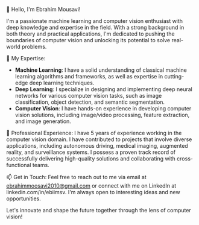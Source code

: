 👋 Hello, I'm Ebrahim Mousavi!

I'm a passionate machine learning and computer vision enthusiast with deep knowledge and expertise in the field. With a strong background in both theory and practical applications, I'm dedicated to pushing the boundaries of computer vision and unlocking its potential to solve real-world problems.

🔬 My Expertise:
- **Machine Learning**: I have a solid understanding of classical machine learning algorithms and frameworks, as well as expertise in cutting-edge deep learning techniques.
- **Deep Learning**: I specialize in designing and implementing deep neural networks for various computer vision tasks, such as image classification, object detection, and semantic segmentation.
- **Computer Vision**: I have hands-on experience in developing computer vision solutions, including image/video processing, feature extraction, and image generation.

💼 Professional Experience:
I have 5 years of experience working in the computer vision domain. I have contributed to projects that involve diverse applications, including autonomous driving, medical imaging, augmented reality, and surveillance systems. I possess a proven track record of successfully delivering high-quality solutions and collaborating with cross-functional teams.

📫 Get in Touch:
Feel free to reach out to me via email at ebrahimmoosavi2010@gmail.com or connect with me on LinkedIn at linkedin.com/in/ebiimsv. I'm always open to interesting ideas and new opportunities.

Let's innovate and shape the future together through the lens of computer vision!
<!---
Ebimsv/Ebimsv is a ✨ special ✨ repository because its `README.md` (this file) appears on your GitHub profile.
You can click the Preview link to take a look at your changes.
--->
